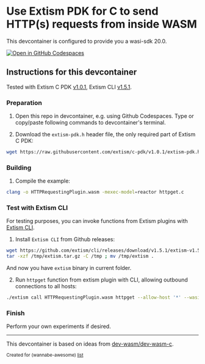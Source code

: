 # Use Extism PDK for С to send HTTP(s) requests from inside WASM

This devcontainer is configured to provide you a wasi-sdk 20.0.

[![Open in GitHub Codespaces](https://github.com/codespaces/badge.svg)](https://codespaces.new/wasm-outbound-http-examples/extism-c-pdk)


## Instructions for this devcontainer

Tested with Extism C PDK [v1.0.1](https://github.com/extism/c-pdk/tree/v1.0.1),
Extism CLI [v1.5.1](https://github.com/extism/cli/releases/tag/v1.5.1).

### Preparation

1. Open this repo in devcontainer, e.g. using Github Codespaces.
   Type or copy/paste following commands to devcontainer's terminal.


2. Download the `extism-pdk.h` header file, the only required part of Extism C PDK:

```sh
wget https://raw.githubusercontent.com/extism/c-pdk/v1.0.1/extism-pdk.h
```

### Building

1. Compile the example:

```sh
clang -o HTTPRequestingPlugin.wasm -mexec-model=reactor httpget.c
```

### Test with Extism CLI

For testing purposes, you can invoke functions from Extism plugins with [Extism CLI](https://github.com/extism/cli).

1. Install `Extism CLI` from Github releases: 

```sh
wget https://github.com/extism/cli/releases/download/v1.5.1/extism-v1.5.1-linux-amd64.tar.gz -O /tmp/extism.tar.gz
tar -xzf /tmp/extism.tar.gz -C /tmp ; mv /tmp/extism .
```

And now you have `extism` binary in current folder.

2. Run `httpget` function from extism plugin with CLI, allowing outbound connections to all hosts:

```sh
./extism call HTTPRequestingPlugin.wasm httpget --allow-host '*' --wasi
```

### Finish

Perform your own experiments if desired.

---

This devcontainer is based on ideas from [dev-wasm/dev-wasm-c](https://github.com/dev-wasm/dev-wasm-c).

<sub>Created for (wannabe-awesome) [list](https://github.com/vasilev/HTTP-request-from-inside-WASM)</sub>
